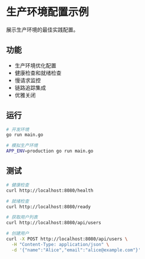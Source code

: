 # 生产环境配置示例

展示生产环境的最佳实践配置。

## 功能

- 生产环境优化配置
- 健康检查和就绪检查
- 慢请求监控
- 链路追踪集成
- 优雅关闭

## 运行

```bash
# 开发环境
go run main.go

# 模拟生产环境
APP_ENV=production go run main.go
```

## 测试

```bash
# 健康检查
curl http://localhost:8080/health

# 就绪检查
curl http://localhost:8080/ready

# 获取用户列表
curl http://localhost:8080/api/users

# 创建用户
curl -X POST http://localhost:8080/api/users \
  -H "Content-Type: application/json" \
  -d '{"name":"Alice","email":"alice@example.com"}'
```
